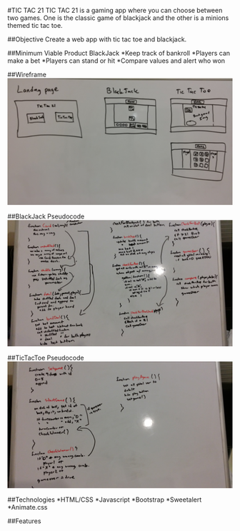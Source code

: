 #TIC TAC 21 
TIC TAC 21 is a gaming app where you can choose between two games.  One is the classic game of blackjack and the other is a minions themed tic tac toe.

##Objective
Create a web app with tic tac toe and blackjack.

##Minimum Viable Product
BlackJack
*Keep track of bankroll
*Players can make a bet
*Players can stand or hit
*Compare values and alert who won

##Wireframe
![My logo](./img/wireframe.jpg)

##BlackJack Pseudocode
![My logo](./img/pseudobj.jpg)

##TicTacToe Pseudocode
![My logo](./img/pseudottt.jpg)

##Technologies
*HTML/CSS
*Javascript
*Bootstrap
*Sweetalert
*Animate.css

##Features
